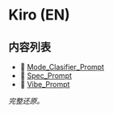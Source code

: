 # Kiro (EN)

## 内容列表

- 📄 [Mode_Clasifier_Prompt](/en/en/kiro/Mode_Clasifier_Prompt.md)
- 📄 [Spec_Prompt](/en/en/kiro/Spec_Prompt.md)
- 📄 [Vibe_Prompt](/en/en/kiro/Vibe_Prompt.md)


*完整还原。*